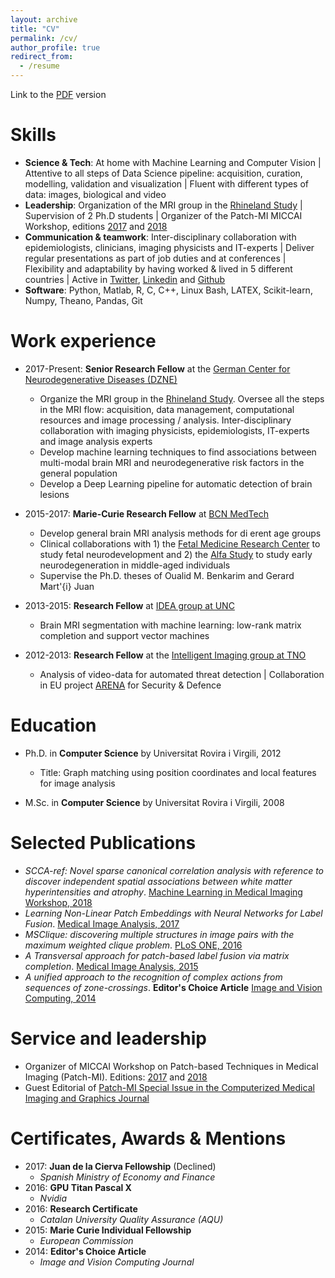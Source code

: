 ```yaml
---
layout: archive
title: "CV"
permalink: /cv/
author_profile: true
redirect_from:
  - /resume
---
```


Link to the [PDF](../files/cv_sanroma.pdf) version

Skills
======
* **Science & Tech**: At home with Machine Learning and Computer Vision | Attentive to all steps of Data Science pipeline: acquisition, curation, modelling, validation and visualization | Fluent with different types of data: images, biological and video
* **Leadership**: Organization of the MRI group in the [Rhineland Study](https://www.rheinland-studie.de/) | Supervision of 2 Ph.D students | Organizer of the Patch-MI MICCAI Workshop, editions [2017](https://eventum.upf.edu/7621/detail/patchmi_-3rd-international-workshop-on-patch-based-techniques-in-medical-imaging.html) and [2018](https://www.dzne.de/en/news/events/scientific-events/patchmi/)
* **Communication & teamwork**: Inter-disciplinary collaboration with epidemiologists, clinicians, imaging physicists and IT-experts | Deliver regular presentations as part of job duties and at conferences | Flexibility and adaptability by having worked & lived in 5 different countries | Active in [Twitter](https://twitter.com/gerard_sanroma), [Linkedin](https://www.linkedin.com/in/gsanroma/) and [Github](https://github.com/gsanroma)
* **Software**: Python, Matlab, R, C, C++, Linux Bash, LATEX, Scikit-learn, Numpy, Theano, Pandas, Git

Work experience
======
* 2017-Present: **Senior Research Fellow** at the [German Center for Neurodegenerative Diseases (DZNE)](https://www.dzne.de/)
  - Organize the MRI group in the [Rhineland Study](https://www.rheinland-studie.de/). Oversee all the steps in the MRI flow: acquisition, data management, computational resources and image processing / analysis. Inter-disciplinary collaboration with imaging physicists, epidemiologists, IT-experts and image analysis experts
  - Develop machine learning techniques to find associations between multi-modal brain MRI and neurodegenerative risk factors in the general population
  - Develop a Deep Learning pipeline for automatic detection of brain lesions
  
* 2015-2017: **Marie-Curie Research Fellow** at [BCN MedTech](https://www.upf.edu/web/bcn-medtech/)
  - Develop general brain MRI analysis methods for di erent age groups
  - Clinical collaborations with 1) the [Fetal Medicine Research Center](http://medicinafetalbarcelona.org/) to study fetal neurodevelopment and 2) the [Alfa Study](https://fpmaragall.org/en/research-alzheimer/alfa-study-against-alzheimer/) to study early neurodegeneration in middle-aged individuals
  - Supervise the Ph.D. theses of Oualid M. Benkarim and Gerard Mart\'{i} Juan
  
* 2013-2015: **Research Fellow** at [IDEA group at UNC](https://www.med.unc.edu/bric/ideagroup/)
  - Brain MRI segmentation with machine learning: low-rank matrix completion and support vector machines

* 2012-2013: **Research Fellow** at the [Intelligent Imaging group at TNO](https://www.tno.nl/en/focus-areas/defence-safety-security/expertise-groups/intelligent-imaging/)
  - Analysis of video-data for automated threat detection | Collaboration in EU project [ARENA](http://www.arena-fp7.eu/) for Security & Defence

  
Education
======
* Ph.D. in **Computer Science** by Universitat Rovira i Virgili, 2012
  - Title: Graph matching using position coordinates and local features for image analysis

* M.Sc. in **Computer Science** by Universitat Rovira i Virgili, 2008

Selected Publications
======
* *SCCA-ref: Novel sparse canonical correlation analysis with reference to discover independent spatial associations between white matter hyperintensities and atrophy*. [Machine Learning in Medical Imaging Workshop, 2018](https://link.springer.com/book/10.1007/978-3-030-00919-9)
* *Learning Non-Linear Patch Embeddings with Neural Networks for Label Fusion*. [Medical Image Analysis, 2017](https://doi.org/10.1016/j.media.2017.11.013)
* *MSClique: discovering multiple structures in image pairs with the maximum weighted clique problem*. [PLoS ONE, 2016](http://dx.doi.org/10.1371/journal.pone.0145846)
* *A Transversal approach for patch-based label fusion via matrix completion*. [Medical Image Analysis, 2015](http://dx.doi.org/10.1016/j.media.2015.06.002)
* *A unified approach to the recognition of complex actions from sequences of zone-crossings*. **Editor's Choice Article** [Image and Vision Computing, 2014](http://dx.doi.org/10.1016/j.imavis.2014.02.005)


Service and leadership
======
* Organizer of MICCAI Workshop on Patch-based Techniques in Medical Imaging (Patch-MI). Editions: [2017](https://eventum.upf.edu/7621/detail/patchmi_-3rd-international-workshop-on-patch-based-techniques-in-medical-imaging.html) and [2018](https://www.dzne.de/en/news/events/scientific-events/patchmi/)
* Guest Editorial of [Patch-MI Special Issue in the Computerized Medical Imaging and Graphics Journal](https://www.journals.elsevier.com/computerized-medical-imaging-and-graphics/call-for-papers/special-issue-on-patch-based-techniques-in-medical-imaging)

Certificates, Awards & Mentions
======
* 2017: **Juan de la Cierva Fellowship** (Declined)
  - *Spanish Ministry of Economy and Finance*
* 2016: **GPU Titan Pascal X**
  - *Nvidia*
* 2016: **Research Certificate**
  - *Catalan University Quality Assurance (AQU)*
* 2015: **Marie Curie Individual Fellowship**
  - *European Commission*
* 2014: **Editor's Choice Article**
  - *Image and Vision Computing Journal*

